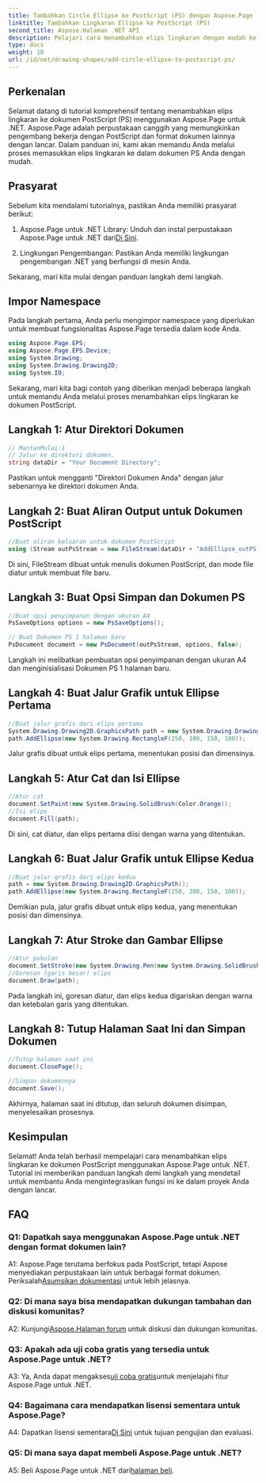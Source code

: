 ```yaml
---
title: Tambahkan Circle Ellipse ke PostScript (PS) dengan Aspose.Page
linktitle: Tambahkan Lingkaran Ellipse ke PostScript (PS)
second_title: Aspose.Halaman .NET API
description: Pelajari cara menambahkan elips lingkaran dengan mudah ke dokumen PostScript (PS) menggunakan Aspose.Page untuk .NET. Ikuti panduan langkah demi langkah kami untuk integrasi yang lancar.
type: docs
weight: 10
url: /id/net/drawing-shapes/add-circle-ellipse-to-postscript-ps/
---
```

## Perkenalan

Selamat datang di tutorial komprehensif tentang menambahkan elips lingkaran ke dokumen PostScript (PS) menggunakan Aspose.Page untuk .NET. Aspose.Page adalah perpustakaan canggih yang memungkinkan pengembang bekerja dengan PostScript dan format dokumen lainnya dengan lancar. Dalam panduan ini, kami akan memandu Anda melalui proses memasukkan elips lingkaran ke dalam dokumen PS Anda dengan mudah.

## Prasyarat

Sebelum kita mendalami tutorialnya, pastikan Anda memiliki prasyarat berikut:

1.  Aspose.Page untuk .NET Library: Unduh dan instal perpustakaan Aspose.Page untuk .NET dari[Di Sini](https://releases.aspose.com/page/net/).

2. Lingkungan Pengembangan: Pastikan Anda memiliki lingkungan pengembangan .NET yang berfungsi di mesin Anda.

Sekarang, mari kita mulai dengan panduan langkah demi langkah.

## Impor Namespace

Pada langkah pertama, Anda perlu mengimpor namespace yang diperlukan untuk membuat fungsionalitas Aspose.Page tersedia dalam kode Anda.

```csharp
using Aspose.Page.EPS;
using Aspose.Page.EPS.Device;
using System.Drawing;
using System.Drawing.Drawing2D;
using System.IO;
```

Sekarang, mari kita bagi contoh yang diberikan menjadi beberapa langkah untuk memandu Anda melalui proses menambahkan elips lingkaran ke dokumen PostScript.

## Langkah 1: Atur Direktori Dokumen

```csharp
// MantanMulai:1
// Jalur ke direktori dokumen.
string dataDir = "Your Document Directory";
```

Pastikan untuk mengganti "Direktori Dokumen Anda" dengan jalur sebenarnya ke direktori dokumen Anda.

## Langkah 2: Buat Aliran Output untuk Dokumen PostScript

```csharp
//Buat aliran keluaran untuk dokumen PostScript
using (Stream outPsStream = new FileStream(dataDir + "AddEllipse_outPS.ps", FileMode.Create))
```

Di sini, FileStream dibuat untuk menulis dokumen PostScript, dan mode file diatur untuk membuat file baru.

## Langkah 3: Buat Opsi Simpan dan Dokumen PS

```csharp
//Buat opsi penyimpanan dengan ukuran A4
PsSaveOptions options = new PsSaveOptions();

// Buat Dokumen PS 1 halaman baru
PsDocument document = new PsDocument(outPsStream, options, false);
```

Langkah ini melibatkan pembuatan opsi penyimpanan dengan ukuran A4 dan menginisialisasi Dokumen PS 1 halaman baru.

## Langkah 4: Buat Jalur Grafik untuk Ellipse Pertama

```csharp
//Buat jalur grafis dari elips pertama
System.Drawing.Drawing2D.GraphicsPath path = new System.Drawing.Drawing2D.GraphicsPath();
path.AddEllipse(new System.Drawing.RectangleF(250, 100, 150, 100));
```

Jalur grafis dibuat untuk elips pertama, menentukan posisi dan dimensinya.

## Langkah 5: Atur Cat dan Isi Ellipse

```csharp
//Atur cat
document.SetPaint(new System.Drawing.SolidBrush(Color.Orange));
//Isi elips
document.Fill(path);
```

Di sini, cat diatur, dan elips pertama diisi dengan warna yang ditentukan.

## Langkah 6: Buat Jalur Grafik untuk Ellipse Kedua

```csharp
//Buat jalur grafis dari elips kedua
path = new System.Drawing.Drawing2D.GraphicsPath();
path.AddEllipse(new System.Drawing.RectangleF(250, 300, 150, 100));
```

Demikian pula, jalur grafis dibuat untuk elips kedua, yang menentukan posisi dan dimensinya.

## Langkah 7: Atur Stroke dan Gambar Ellipse

```csharp
//Atur pukulan
document.SetStroke(new System.Drawing.Pen(new System.Drawing.SolidBrush(Color.Red), 3));
//Goresan (garis besar) elips
document.Draw(path);
```

Pada langkah ini, goresan diatur, dan elips kedua digariskan dengan warna dan ketebalan garis yang ditentukan.

## Langkah 8: Tutup Halaman Saat Ini dan Simpan Dokumen

```csharp
//Tutup halaman saat ini
document.ClosePage();

//Simpan dokumennya
document.Save();
```

Akhirnya, halaman saat ini ditutup, dan seluruh dokumen disimpan, menyelesaikan prosesnya.

## Kesimpulan

Selamat! Anda telah berhasil mempelajari cara menambahkan elips lingkaran ke dokumen PostScript menggunakan Aspose.Page untuk .NET. Tutorial ini memberikan panduan langkah demi langkah yang mendetail untuk membantu Anda mengintegrasikan fungsi ini ke dalam proyek Anda dengan lancar.

## FAQ

### Q1: Dapatkah saya menggunakan Aspose.Page untuk .NET dengan format dokumen lain?

 A1: Aspose.Page terutama berfokus pada PostScript, tetapi Aspose menyediakan perpustakaan lain untuk berbagai format dokumen. Periksalah[Asumsikan dokumentasi](https://reference.aspose.com/page/net/) untuk lebih jelasnya.

### Q2: Di mana saya bisa mendapatkan dukungan tambahan dan diskusi komunitas?

 A2: Kunjungi[Aspose.Halaman forum](https://forum.aspose.com/c/page/39) untuk diskusi dan dukungan komunitas.

### Q3: Apakah ada uji coba gratis yang tersedia untuk Aspose.Page untuk .NET?

 A3: Ya, Anda dapat mengakses[uji coba gratis](https://releases.aspose.com/)untuk menjelajahi fitur Aspose.Page untuk .NET.

### Q4: Bagaimana cara mendapatkan lisensi sementara untuk Aspose.Page?

 A4: Dapatkan lisensi sementara[Di Sini](https://purchase.aspose.com/temporary-license/) untuk tujuan pengujian dan evaluasi.

### Q5: Di mana saya dapat membeli Aspose.Page untuk .NET?

 A5: Beli Aspose.Page untuk .NET dari[halaman beli](https://purchase.aspose.com/buy).